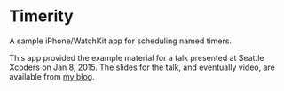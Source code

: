 # Timerity

A sample iPhone/WatchKit app for scheduling named timers.

This app provided the example material for a talk presented at Seattle Xcoders on Jan 8, 2015. The slides for the talk, and eventually video, are available from [my blog](www.curtclifton.net).

